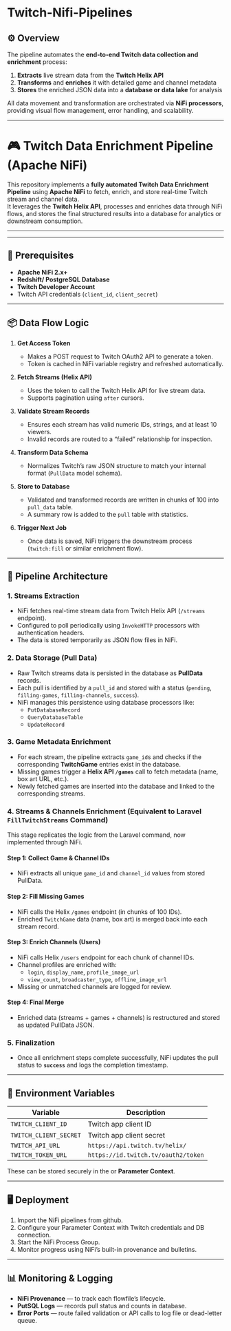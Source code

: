 # Twitch-Nifi-Pipelines
## ⚙️ Overview

The pipeline automates the **end-to-end Twitch data collection and enrichment** process:

1. **Extracts** live stream data from the **Twitch Helix API**
2. **Transforms** and **enriches** it with detailed game and channel metadata
3. **Stores** the enriched JSON data into a **database or data lake** for analysis  

All data movement and transformation are orchestrated via **NiFi processors**, providing visual flow management, error handling, and scalability.

---

# 🎮 Twitch Data Enrichment Pipeline (Apache NiFi)

This repository implements a **fully automated Twitch Data Enrichment Pipeline** using **Apache NiFi** to fetch, enrich, and store real-time Twitch stream and channel data.  
It leverages the **Twitch Helix API**, processes and enriches data through NiFi flows, and stores the final structured results into a database for analytics or downstream consumption.

---


---

## 🧰 Prerequisites

- **Apache NiFi 2.x+**
- **Redshift/ PostgreSQL Database**
- **Twitch Developer Account**
- Twitch API credentials (`client_id`, `client_secret`)

---
## 📦 Data Flow Logic

1. **Get Access Token**  
   - Makes a POST request to Twitch OAuth2 API to generate a token.  
   - Token is cached in NiFi variable registry and refreshed automatically.

2. **Fetch Streams (Helix API)**  
   - Uses the token to call the Twitch Helix API for live stream data.  
   - Supports pagination using `after` cursors.

3. **Validate Stream Records**  
   - Ensures each stream has valid numeric IDs, strings, and at least 10 viewers.  
   - Invalid records are routed to a “failed” relationship for inspection.

4. **Transform Data Schema**  
   - Normalizes Twitch’s raw JSON structure to match your internal format (`PullData` model schema).

5. **Store to Database**  
   - Validated and transformed records are written in chunks of 100 into `pull_data` table.  
   - A summary row is added to the `pull` table with statistics.

6. **Trigger Next Job**  
   - Once data is saved, NiFi triggers the downstream process (`twitch:fill` or similar enrichment flow).


---

## 🚀 Pipeline Architecture

### 1. Streams Extraction
- NiFi fetches real-time stream data from Twitch Helix API (`/streams` endpoint).  
- Configured to poll periodically using `InvokeHTTP` processors with authentication headers.
- The data is stored temporarily as JSON flow files in NiFi.

### 2. Data Storage (Pull Data)
- Raw Twitch streams data is persisted in the database as **PullData** records.  
- Each pull is identified by a `pull_id` and stored with a status (`pending`, `filling-games`, `filling-channels`, `success`).
- NiFi manages this persistence using database processors like:
  - `PutDatabaseRecord`
  - `QueryDatabaseTable`
  - `UpdateRecord`

### 3. Game Metadata Enrichment
- For each stream, the pipeline extracts `game_id`s and checks if the corresponding **TwitchGame** entries exist in the database.
- Missing games trigger a **Helix API `/games`** call to fetch metadata (name, box art URL, etc.).
- Newly fetched games are inserted into the database and linked to the corresponding streams.

### 4. Streams & Channels Enrichment (Equivalent to Laravel `FillTwitchStreams` Command)
This stage replicates the logic from the Laravel command, now implemented through NiFi.

#### Step 1: Collect Game & Channel IDs
- NiFi extracts all unique `game_id` and `channel_id` values from stored PullData.

#### Step 2: Fill Missing Games
- NiFi calls the Helix `/games` endpoint (in chunks of 100 IDs).
- Enriched `TwitchGame` data (name, box art) is merged back into each stream record.

#### Step 3: Enrich Channels (Users)
- NiFi calls Helix `/users` endpoint for each chunk of channel IDs.
- Channel profiles are enriched with:
  - `login`, `display_name`, `profile_image_url`
  - `view_count`, `broadcaster_type`, `offline_image_url`
- Missing or unmatched channels are logged for review.

#### Step 4: Final Merge
- Enriched data (streams + games + channels) is restructured and stored as updated PullData JSON.

### 5. Finalization
- Once all enrichment steps complete successfully, NiFi updates the pull status to **`success`** and logs the completion timestamp.

---


## 🔐 Environment Variables

| Variable | Description |
|-----------|-------------|
| `TWITCH_CLIENT_ID` | Twitch app client ID |
| `TWITCH_CLIENT_SECRET` | Twitch app client secret |
| `TWITCH_API_URL` | `https://api.twitch.tv/helix/` |
| `TWITCH_TOKEN_URL` | `https://id.twitch.tv/oauth2/token` |
These can be stored securely in the or **Parameter Context**.

---

## 🖥️ Deployment

1. Import the NiFi pipelines from github.
2. Configure your Parameter Context with Twitch credentials and DB connection.
3. Start the NiFi Process Group.
4. Monitor progress using NiFi’s built-in provenance and bulletins.

---

## 📊 Monitoring & Logging

- **NiFi Provenance** — to track each flowfile’s lifecycle.
- **PutSQL Logs** — records pull status and counts in database.
- **Error Ports** — route failed validation or API calls to log file or dead-letter queue.
